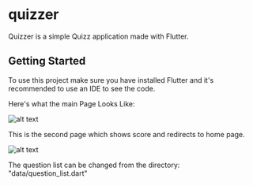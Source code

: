 # quizzer

Quizzer is a simple Quizz application made with Flutter.

## Getting Started

To use this project make sure you have installed Flutter and it's recommended to use an IDE to see the code.

Here's what the main Page Looks Like:

![alt text](https://serving.photos.photobox.com/801077100a1fbbd707dbfe31e632db25d001a6ad42b2528b8553ff28a33fbf1e7c055f47.jpg)

This is the second page which shows score and redirects to home page.

![alt text](https://serving.photos.photobox.com/208714902fb204b86bdc0798cab1b7993ed01c3b7ebd989680e348b07a40580b19d130d7.jpg)

The question list can be changed from the directory: "data/question_list.dart"
